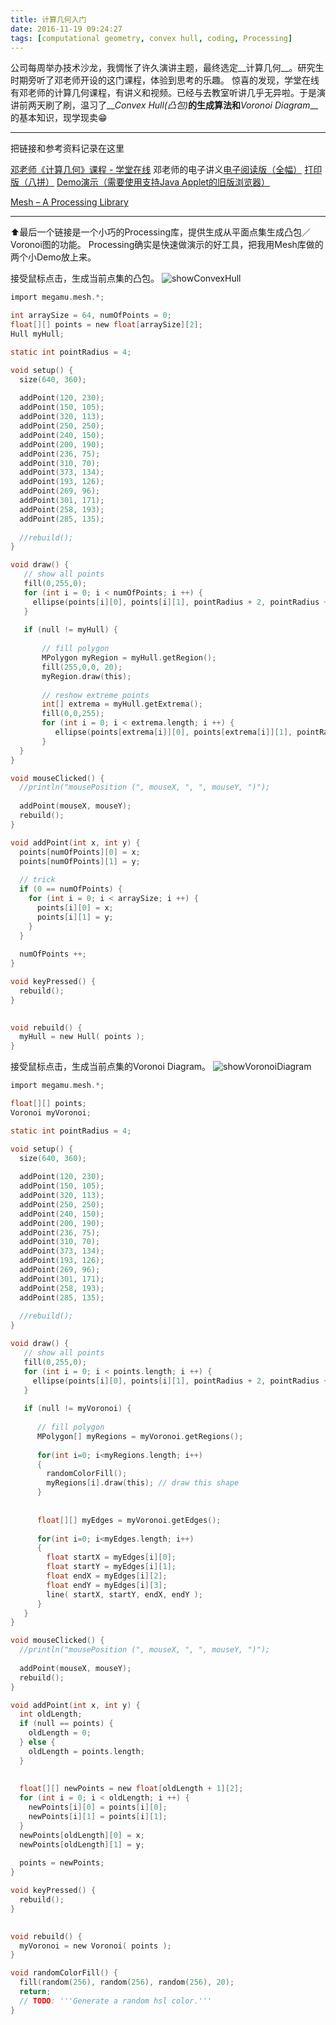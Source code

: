 ```yaml
---
title: 计算几何入门
date: 2016-11-19 09:24:27
tags: [computational geometry, convex hull, coding, Processing]
---
```

公司每周举办技术沙龙，我惆怅了许久演讲主题，最终选定__计算几何__。研究生时期旁听了邓老师开设的这门课程，体验到思考的乐趣。
惊喜的发现，学堂在线有邓老师的计算几何课程，有讲义和视频。已经与去教室听讲几乎无异啦。于是演讲前两天刷了刷，温习了__*Convex Hull(凸包)*__的生成算法和__*Voronoi Diagram*__的基本知识，现学现卖😁

---
把链接和参考资料记录在这里

[邓老师《计算几何》课程 - 学堂在线](http://www.xuetangx.com/courses/course-v1:TsinghuaX+70240183x+2016_2/info)
邓老师的电子讲义[电子阅读版（全幅）](http://pan.baidu.com/s/1eQrYn9w) [打印版（八拼）](http://pan.baidu.com/s/1dDAXjFz)
[Demo演示（需要使用支持Java Applet的旧版浏览器）](http://dsa.cs.tsinghua.edu.cn/~deng/cg/demo/index.htm)

[Mesh – A Processing Library](http://leebyron.com/mesh/)

---
⬆️最后一个链接是一个小巧的Processing库，提供生成从平面点集生成凸包／Voronoi图的功能。
Processing确实是快速做演示的好工具，把我用Mesh库做的两个小Demo放上来。

接受鼠标点击，生成当前点集的凸包。
![showConvexHull](https://github.com/veslam/ImagesForBlog/raw/master/res/20161119_01_ConvexHull.png)
``` C
import megamu.mesh.*;

int arraySize = 64, numOfPoints = 0;
float[][] points = new float[arraySize][2];
Hull myHull;

static int pointRadius = 4;

void setup() {
  size(640, 360);
  
  addPoint(120, 230);
  addPoint(150, 105);
  addPoint(320, 113);
  addPoint(250, 250);
  addPoint(240, 150);
  addPoint(200, 190);
  addPoint(236, 75);
  addPoint(310, 70);
  addPoint(373, 134);
  addPoint(193, 126);
  addPoint(269, 96);
  addPoint(301, 171);
  addPoint(258, 193);
  addPoint(285, 135);
  
  //rebuild();
}

void draw() {
   // show all points
   fill(0,255,0);
   for (int i = 0; i < numOfPoints; i ++) {
     ellipse(points[i][0], points[i][1], pointRadius + 2, pointRadius + 2);
   }
  
   if (null != myHull) {
    
       // fill polygon
       MPolygon myRegion = myHull.getRegion();
       fill(255,0,0, 20);
       myRegion.draw(this);
             
       // reshow extreme points
       int[] extrema = myHull.getExtrema();
       fill(0,0,255);     
       for (int i = 0; i < extrema.length; i ++) {      
          ellipse(points[extrema[i]][0], points[extrema[i]][1], pointRadius, pointRadius);
       }
  }
}

void mouseClicked() {
  //println("mousePosition (", mouseX, ", ", mouseY, ")");
  
  addPoint(mouseX, mouseY);
  rebuild();
}

void addPoint(int x, int y) {
  points[numOfPoints][0] = x;
  points[numOfPoints][1] = y;
  
  // trick
  if (0 == numOfPoints) {
    for (int i = 0; i < arraySize; i ++) {
      points[i][0] = x;
      points[i][1] = y;
    }
  }
  
  numOfPoints ++;
}

void keyPressed() {
  rebuild();
}
  

void rebuild() {
  myHull = new Hull( points );
}
```

接受鼠标点击，生成当前点集的Voronoi Diagram。
![showVoronoiDiagram](https://github.com/veslam/ImagesForBlog/raw/master/res/20161119_02_VoronoiDiagram.png)
``` C
import megamu.mesh.*;

float[][] points;
Voronoi myVoronoi;

static int pointRadius = 4;

void setup() {
  size(640, 360);
  
  addPoint(120, 230);
  addPoint(150, 105);
  addPoint(320, 113);
  addPoint(250, 250);
  addPoint(240, 150);
  addPoint(200, 190);
  addPoint(236, 75);
  addPoint(310, 70);
  addPoint(373, 134);
  addPoint(193, 126);
  addPoint(269, 96);
  addPoint(301, 171);
  addPoint(258, 193);
  addPoint(285, 135);
  
  //rebuild();
}

void draw() {
   // show all points
   fill(0,255,0);
   for (int i = 0; i < points.length; i ++) {
     ellipse(points[i][0], points[i][1], pointRadius + 2, pointRadius + 2);
   }
  
   if (null != myVoronoi) {
    
      // fill polygon
      MPolygon[] myRegions = myVoronoi.getRegions();
       
      for(int i=0; i<myRegions.length; i++)
      {
        randomColorFill();
        myRegions[i].draw(this); // draw this shape
      }
       
  
      float[][] myEdges = myVoronoi.getEdges();
      
      for(int i=0; i<myEdges.length; i++)
      {
        float startX = myEdges[i][0];
        float startY = myEdges[i][1];
        float endX = myEdges[i][2];
        float endY = myEdges[i][3];
        line( startX, startY, endX, endY );
      }
   }
}

void mouseClicked() {
  //println("mousePosition (", mouseX, ", ", mouseY, ")");
  
  addPoint(mouseX, mouseY);
  rebuild();
}

void addPoint(int x, int y) {
  int oldLength;
  if (null == points) {
    oldLength = 0;
  } else {
    oldLength = points.length;
  }
  
  
  float[][] newPoints = new float[oldLength + 1][2];
  for (int i = 0; i < oldLength; i ++) {
    newPoints[i][0] = points[i][0];
    newPoints[i][1] = points[i][1];
  }
  newPoints[oldLength][0] = x;
  newPoints[oldLength][1] = y;
  
  points = newPoints;
}

void keyPressed() {
  rebuild();
}
  

void rebuild() {
  myVoronoi = new Voronoi( points );
}

void randomColorFill() {
  fill(random(256), random(256), random(256), 20);
  return;
  // TODO: '''Generate a random hsl color.'''
}
```